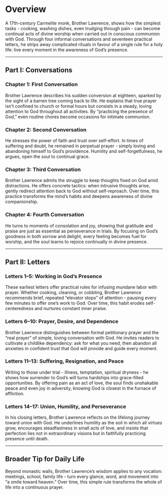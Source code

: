 # Overview

A 17th-century Carmelite monk, Brother Lawrence, shows how the simplest tasks - cooking, washing dishes, even trudging through pain - can become continual acts of divine worship when carried out in conscious communion with God. Through four informal conversations and seventeen practical letters, he strips away complicated rituals in favour of a single rule for a holy life: live every moment in the awareness of God’s presence.

---

## Part I: Conversations

### Chapter 1: First Conversation

Brother Lawrence describes his sudden conversion at eighteen, sparked by the sight of a barren tree coming back to life. He explains that true prayer isn’t confined to church or formal hours but consists in a steady, loving attention to God throughout all activities. By “practicing the presence of God,” even routine chores become occasions for intimate communion.

### Chapter 2: Second Conversation

He stresses the power of faith and trust over self-effort. In times of suffering and doubt, he remained in perpetual prayer - simply loving and abandoning himself to God’s providence. Humility and self-forgetfulness, he argues, open the soul to continual grace.

### Chapter 3: Third Conversation

Brother Lawrence admits the struggle to keep thoughts fixed on God amid distractions. He offers concrete tactics: when intrusive thoughts arise, gently redirect attention back to God without self-reproach. Over time, this practice transforms the mind’s habits and deepens awareness of divine companionship.

### Chapter 4: Fourth Conversation

He turns to moments of consolation and joy, showing that gratitude and praise are just as essential as perseverance in trials. By focusing on God’s goodness in both sorrow and delight, every feeling becomes fuel for worship, and the soul learns to rejoice continually in divine presence.

---

## Part II: Letters

### Letters 1–5: Working in God’s Presence

These earliest letters offer practical rules for infusing mundane labor with prayer. Whether cooking, cleaning, or cobbling, Brother Lawrence recommends brief, repeated “elevator stops” of attention - pausing every few minutes to offer one’s work to God. Over time, this habit erodes self-centeredness and nurtures constant inner praise.

### Letters 6–10: Prayer, Desire, and Dependence

Brother Lawrence distinguishes between formal petitionary prayer and the “real prayer” of simple, loving conversation with God. He invites readers to cultivate a childlike dependency: ask for what you need, then abandon all anxieties in confident trust that God will provide and guide every moment.

### Letters 11–13: Suffering, Resignation, and Peace

Writing to those under trial - illness, temptation, spiritual dryness - he shows how surrender to God’s will turns hardships into grace-filled opportunities. By offering pain as an act of love, the soul finds unshakable peace and even joy in adversity, knowing God is closest in the furnace of affliction.

### Letters 14–17: Union, Humility, and Perseverance

In his closing letters, Brother Lawrence reflects on the lifelong journey toward union with God. He underlines humility as the soil in which all virtues grow, encourages steadfastness in small acts of love, and insists that perfection lies not in extraordinary visions but in faithfully practicing presence until death.

---

## Broader Tip for Daily Life

Beyond monastic walls, Brother Lawrence’s wisdom applies to any vocation: meetings, school, family life - turn every glance, word, and movement into “a smile toward heaven.” Over time, this simple rule transforms the whole of life into a continuous prayer.
